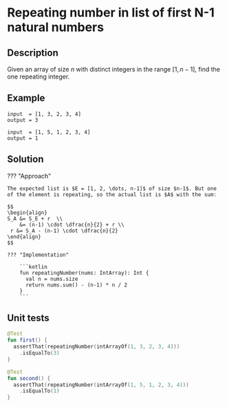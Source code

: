 # Repeating number in list of first N-1 natural numbers

## Description

Given an array of size $n$ with distinct integers in the range $[1, n-1]$, find the one repeating integer.

## Example

```
input  = [1, 3, 2, 3, 4]
output = 3

input  = [1, 5, 1, 2, 3, 4]
output = 1
```

## Solution

??? "Approach"

    The expected list is $E = [1, 2, \dots, n-1]$ of size $n-1$. But one of the element is repeating, so the actual list is $A$ with the sum:

    $$
    \begin{align}
    S_A &= S_E + r  \\
        &= (n-1) \cdot \dfrac{n}{2} + r \\
     r &= S_A - (n-1) \cdot \dfrac{n}{2}
    \end{align}
    $$

    ??? "Implementation"

        ```kotlin
        fun repeatingNumber(nums: IntArray): Int {
          val n = nums.size
          return nums.sum() - (n-1) * n / 2
        }
        ```

## Unit tests

```kotlin
@Test
fun first() {
  assertThat(repeatingNumber(intArrayOf(1, 3, 2, 3, 4)))
    .isEqualTo(3)
}

@Test
fun second() {
  assertThat(repeatingNumber(intArrayOf(1, 5, 1, 2, 3, 4)))
    .isEqualTo(1)
}
```



